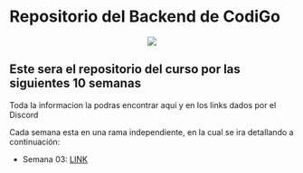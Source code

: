 # Repositorio del Backend de CodiGo

<p align="center">
    <img src="https://codigo.edu.pe/public/img/codigo-logo.png">
</p>

## Este sera el repositorio del curso por las siguientes 10 semanas

Toda la informacion la podras encontrar aquí y en los links dados por el Discord

Cada semana esta en una rama independiente, en la cual se ira detallando a continuación:

- Semana 03: <a href="https://https://github.com/YohMontana/backend-g10/tree/semana03">LINK</a>